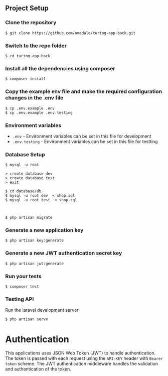 

## Project Setup

### Clone the repository
```
$ git clone https://github.com/omedale/turing-app-back.git
```

### Switch to the repo folder
```
$ cd turing-app-back
```

### Install all the dependencies using composer
```
$ composer install
```

### Copy the example env file and make the required configuration changes in the .env file
```
$ cp .env.example .env
$ cp .env.example .env.testing
```

### Environment variables

- `.env` - Environment variables can be set in this file for development
- `.env.testing` - Environment variables can be set in this file for testting

### Database Setup
```
$ mysql -u root

> create database dev
> create database test
> exit

$ cd database/db
$ mysql -u root dev  < shop.sql
$ mysql -u root test  < shop.sql



$ php artisan migrate
```

### Generate a new application key
```
$ php artisan key:generate
```

### Generate a new JWT authentication secret key
```
$ php artisan jwt:generate
```

### Run your tests
```
$ composer test
```

### Testing API

Run the laravel development server
```
$ php artisan serve
```

# Authentication
 
This applications uses JSON Web Token (JWT) to handle authentication. The token is passed with each request using the `API-KEY` header with `Bearer token` scheme. The JWT authentication middleware handles the validation and authentication of the token.
